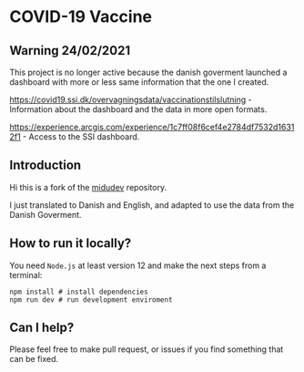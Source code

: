 # COVID-19 Vaccine

## Warning 24/02/2021
This project is no longer active because the danish goverment launched a dashboard with more or less same information that the one I created.

https://covid19.ssi.dk/overvagningsdata/vaccinationstilslutning - Information about the dashboard and the data in more open formats.

https://experience.arcgis.com/experience/1c7ff08f6cef4e2784df7532d16312f1 - Access to the SSI dashboard.

## Introduction

Hi this is a fork of the [midudev](https://github.com/midudev/covid-vacuna) repository.

I just translated to Danish and English, and adapted to use the data from the Danish Goverment.

## How to run it locally?

You need `Node.js` at least version 12 and make the next steps from a terminal:

```
npm install # install dependencies
npm run dev # run development enviroment
```

## Can I help?

Please feel free to make pull request, or issues if you find something that can be fixed.
